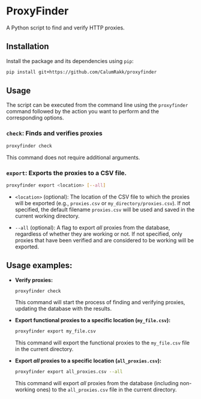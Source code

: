 # ProxyFinder

A Python script to find and verify HTTP proxies.

## Installation

Install the package and its dependencies using `pip`:

```bash
pip install git+https://github.com/CalumRakk/proxyfinder
```

## Usage

The script can be executed from the command line using the `proxyfinder` command followed by the action you want to perform and the corresponding options.

### **`check`:** Finds and verifies proxies

```bash
proxyfinder check
```

This command does not require additional arguments.

### **`export`:** Exports the proxies to a CSV file.

```bash
proxyfinder export <location> [--all]
```

- `<location>` (optional): The location of the CSV file to which the proxies will be exported (e.g., `proxies.csv` or `my_directory/proxies.csv`). If not specified, the default filename `proxies.csv` will be used and saved in the current working directory.

- `--all` (optional): A flag to export _all_ proxies from the database, regardless of whether they are working or not. If not specified, only proxies that have been verified and are considered to be working will be exported.

## Usage examples:

- **Verify proxies:**

  ```bash
  proxyfinder check
  ```

  This command will start the process of finding and verifying proxies, updating the database with the results.

- **Export functional proxies to a specific location (`my_file.csv`):**

  ```bash
  proxyfinder export my_file.csv
  ```

  This command will export the functional proxies to the `my_file.csv` file in the current directory.

- **Export _all_ proxies to a specific location (`all_proxies.csv`):**

  ```bash
  proxyfinder export all_proxies.csv --all
  ```

  This command will export _all_ proxies from the database (including non-working ones) to the `all_proxies.csv` file in the current directory.
